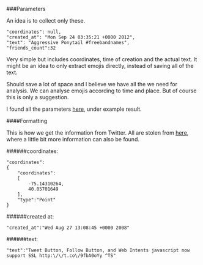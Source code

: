 ###Parameters

An idea is to collect only these. 

```
"coordinates": null,
"created_at": "Mon Sep 24 03:35:21 +0000 2012",
"text": "Aggressive Ponytail #freebandnames",
"friends_count":32
```

Very simple but includes coordinates, time of creation and the actual text. It might be an idea to only extract emojis directly, instead of saving all of the text.

Should save a lot of space and I believe we have all the we need for analysis. We can analyse emojis according to time and place. But of course this is only a suggestion.

I found all the parameters [here](https://dev.twitter.com/rest/reference/get/search/tweets), under example result.

####Formatting

This is how we get the information from Twitter. All are stolen from [here](https://dev.twitter.com/overview/api/tweets), where a little bit more information can also be found.

######coordinates:

```
"coordinates":
{
    "coordinates":
    [
        -75.14310264,
        40.05701649
    ],
    "type":"Point"
}
```

######created at:

```
"created_at":"Wed Aug 27 13:08:45 +0000 2008"
```

######text:

```
"text":"Tweet Button, Follow Button, and Web Intents javascript now support SSL http:\/\/t.co\/9fbA0oYy ^TS"
```
